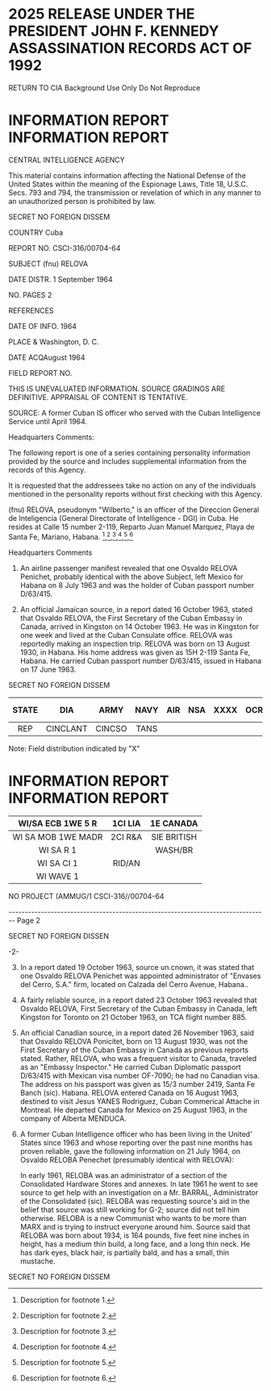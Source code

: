 # 2025 RELEASE UNDER THE PRESIDENT JOHN F. KENNEDY ASSASSINATION RECORDS ACT OF 1992

RETURN TO CIA
Background Use Only
Do Not Reproduce

# INFORMATION REPORT INFORMATION REPORT

CENTRAL INTELLIGENCE AGENCY

This material contains information affecting the National Defense of the United States within the meaning of the Espionage Laws, Title 18, U.S.C. Secs. 793 and 794, the transmission or revelation of which in any manner to an unauthorized person is prohibited by law.

SECRET
NO FOREIGN DISSEM

COUNTRY Cuba

REPORT NO. CSCI-316/00704-64

SUBJECT (fnu) RELOVA

DATE DISTR. 1 September 1964

NO. PAGES 2

REFERENCES

DATE OF INFO. 1964

PLACE & Washington, D. C.

DATE ACQAugust 1964

FIELD REPORT NO.

THIS IS UNEVALUATED INFORMATION. SOURCE GRADINGS ARE DEFINITIVE. APPRAISAL OF CONTENT IS TENTATIVE.

SOURCE: A former Cuban IS officer who served with the Cuban
Intelligence Service until April 1964.

Headquarters Comments:

The following report is one of a series containing personality
information provided by the source and includes supplemental
information from the records of this Agency.

It is requested that the addressees take no action on any of
the individuals mentioned in the personality reports without
first checking with this Agency.

(fnu) RELOVA, pseudonym "Wilberto," is an officer of the
Direccion General de Inteligencia (General Directorate of
Intelligence - DGI) in Cuba. He resides at Calle 15 number
2-119, Reparto Juan Manuel Marquez, Playa de Santa Fe, Mariano,
Habana. [^1],[^2],[^3],[^4],[^5],[^6]

Headquarters Comments

1.  An airline passenger manifest revealed that one Osvaldo
    RELOVA Penichet, probably identical with the above Subject,
    left Mexico for Habana on 8 July 1963 and was the holder
    of Cuban passport number D/63/415.

2.  An official Jamaican source, in a report dated 16 October 1963,
    stated that Osvaldo RELOVA, the First Secretary of the
    Cuban Embassy in Canada, arrived in Kingston on 14 October 1963.
    He was in Kingston for one week and lived at the Cuban
    Consulate office. RELOVA was reportedly making an inspection
    trip. RELOVA was born on 13 August 1930, in Habana. His
    home address was given as 15H 2-119 Santa Fe, Habana. He
    carried Cuban passport number D/63/415, issued in Habana
    on 17 June 1963.

SECRET
NO FOREIGN DISSEM


| STATE |   DIA    |  ARMY  | NAVY | AIR | NSA | XXXX | OCR | FBI 2 |
| :---: | :------: | :----: | :--: | :-: | :-: | :--: | :-: | :---: |
|  REP  | CINCLANT | CINCSO | TANS |     |     |      |     |       |

Note: Field distribution indicated by "X"


# INFORMATION REPORT INFORMATION REPORT

| WI/SA ECB 1WE 5 R  | 1CI LIA |  1E CANADA  |
| :----------------: | :-----: | :---------: |
| WI SA MOB 1WE MADR | 2CI R&A | SIE BRITISH |
|     WI SA R 1      |         |   WASH/BR   |
|     WI SA CI 1     | RID/AN  |             |
|     WI WAVE 1      |         |             |

NO PROJECT (AMMUG/1
CSCI-316//00704-64

[^1]: Description for footnote 1.
[^2]: Description for footnote 2.
[^3]: Description for footnote 3.
[^4]: Description for footnote 4.
[^5]: Description for footnote 5.
[^6]: Description for footnote 6.


-------------------------------------------------------------------------------- Page 2

SECRET
NO FOREIGN DISSEN

-2-

3. In a report dated 19 October 1963, source un.cnown, it was stated that one Osvaldo RELOVA Penichet was appointed administrator of "Envases del Cerro, S.A." firm, located on Calzada del Cerro Avenue, Habana..

4. A fairly reliable source, in a report dated 23 October 1963 revealed that Osvaldo RELOVA, First Secretary of the Cuban Embassy in Canada, left Kingston for Toronto on 21 October 1963, on TCA flight number 885.

5. An official Canadian source, in a report dated 26 November 1963, said that Osvaldo RELOVA Ponicitet, born on 13 August 1930, was not the First Secretary of the Cuban Embassy in Canada as previous reports stated. Rather, RELOVA, who was a frequent visitor to Canada, traveled as an "Embassy Inspector." He carried Cuban Diplomatic passport D/63/415 with Mexican visa number OF-7090; he had no Canadian visa. The address on his passport was given as 15/3 number 2419, Santa Fe Banch (sic). Habana. RELOVA entered Canada on 16 August 1963, destined to visit Jesus YANES Rodriguez, Cuban Commerical Attache in Montreal. He departed Canada for Mexico on 25 August 1963, in the company of Alberta MENDUCA.

6. A former Cuban Intelligence officer who has been living in the United' States since 1963 and whose reporting over the past nine months has proven reliable, gave the following information on 21 July 1964, on Osvaldo RELOBA Penechet (presumably identical with RELOVA):

   In early 1961, RELOBA was an administrator of a section of the Consolidated Hardware Stores and annexes. In late 1961 he went to see source to get help with an investigation on a Mr. BARRAL, Administrator of the Consolidated (sic). RELOBA was requesting source's aid in the belief that source was still working for G-2; source did not tell him otherwise. RELOBA is a new Communist who wants to be more than MARX and is trying to instruct everyone around him. Source said that RELOBA was born about 1934, is 164 pounds, five feet nine inches in height, has a medium thin build, a long face, and a long thin neck. He has dark eyes, black hair, is partially bald, and has a small, thin mustache.

SECRET
NO FOREIGN DISSEM

